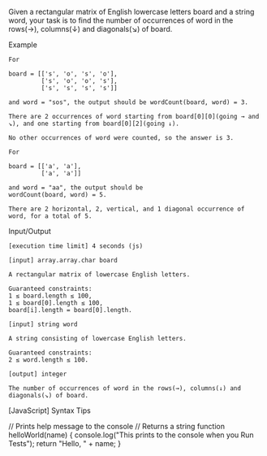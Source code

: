 Given a rectangular matrix of English lowercase letters board and a string word, your task is to find the number of occurrences of word in the rows(→), columns(↓) and diagonals(↘) of board.

Example

    For

    board = [['s', 'o', 's', 'o'],
             ['s', 'o', 'o', 's'],
             ['s', 's', 's', 's']]

    and word = "sos", the output should be wordCount(board, word) = 3.

    There are 2 occurrences of word starting from board[0][0](going → and ↘), and one starting from board[0][2](going ↓).

    No other occurrences of word were counted, so the answer is 3.

    For

    board = [['a', 'a'],
             ['a', 'a']]

    and word = "aa", the output should be
    wordCount(board, word) = 5.

    There are 2 horizontal, 2, vertical, and 1 diagonal occurrence of word, for a total of 5.

Input/Output

    [execution time limit] 4 seconds (js)

    [input] array.array.char board

    A rectangular matrix of lowercase English letters.

    Guaranteed constraints:
    1 ≤ board.length ≤ 100,
    1 ≤ board[0].length ≤ 100,
    board[i].length = board[0].length.

    [input] string word

    A string consisting of lowercase English letters.

    Guaranteed constraints:
    2 ≤ word.length ≤ 100.

    [output] integer

    The number of occurrences of word in the rows(→), columns(↓) and diagonals(↘) of board.

[JavaScript] Syntax Tips

// Prints help message to the console
// Returns a string
function helloWorld(name) {
    console.log("This prints to the console when you Run Tests");
    return "Hello, " + name;
}
